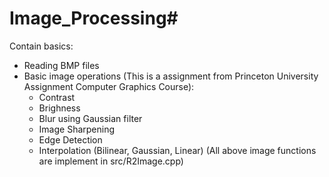 # Image_Processing#
Contain basics:
* Reading BMP files
* Basic image operations (This is a assignment from Princeton University Assignment Computer Graphics Course):
    * Contrast
    * Brighness
    * Blur using Gaussian filter
    * Image Sharpening
    * Edge Detection
    * Interpolation (Bilinear, Gaussian, Linear)
(All above image functions are implement in src/R2Image.cpp)
     
